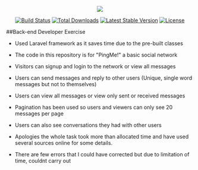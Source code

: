 <p align="center"><img src="https://laravel.com/assets/img/components/logo-laravel.svg"></p>

<p align="center">
<a href="https://travis-ci.org/laravel/framework"><img src="https://travis-ci.org/laravel/framework.svg" alt="Build Status"></a>
<a href="https://packagist.org/packages/laravel/framework"><img src="https://poser.pugx.org/laravel/framework/d/total.svg" alt="Total Downloads"></a>
<a href="https://packagist.org/packages/laravel/framework"><img src="https://poser.pugx.org/laravel/framework/v/stable.svg" alt="Latest Stable Version"></a>
<a href="https://packagist.org/packages/laravel/framework"><img src="https://poser.pugx.org/laravel/framework/license.svg" alt="License"></a>
</p>

##Back-end Developer Exercise

* Used Laravel framework as it saves time due to the pre-built classes
* The code in this repository is for "PingMe!" a basic social network
* Visitors can signup and login to the network or view all messages
* Users can send messages and reply to other users (Unique, single word messages but not to themselves)
* Users can view all messages or view only sent or received messages
* Pagination has been used so users and viewers can only see 20 messages per page
* Users can also see conversations they had with other users

* Apologies the whole task took more than allocated time and have used several sources online for some details.
* There are few errors that I could have corrected but due to limitation of time, couldnt carry out

